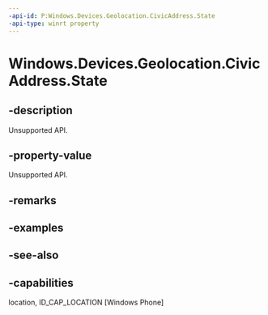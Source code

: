 ```yaml
---
-api-id: P:Windows.Devices.Geolocation.CivicAddress.State
-api-type: winrt property
---
```


<!-- Property syntax
public string State { get; }
-->

# Windows.Devices.Geolocation.CivicAddress.State

## -description
Unsupported API.

## -property-value
Unsupported API.

## -remarks

## -examples

## -see-also


## -capabilities
location, ID_CAP_LOCATION [Windows Phone]